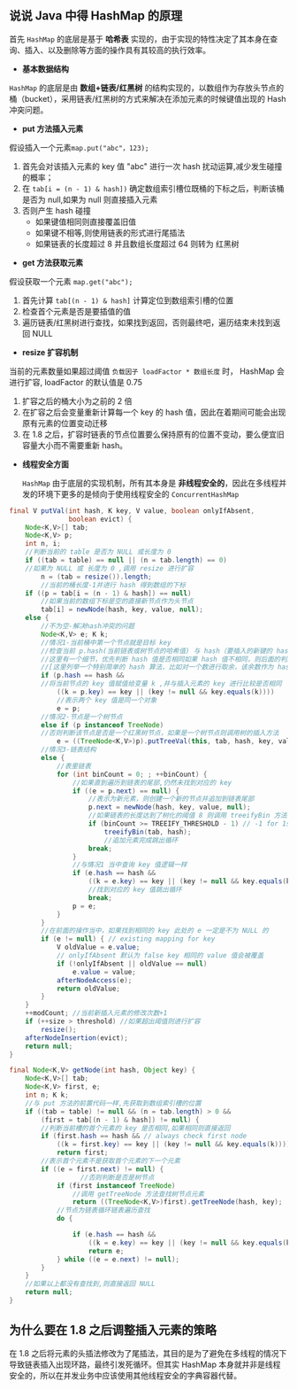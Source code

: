 ## 说说 Java 中得 HashMap 的原理

首先 `HashMap` 的底层是基于 **哈希表** 实现的，由于实现的特性决定了其本身在查询、插入、以及删除等方面的操作具有其较高的执行效率。

- **基本数据结构**

`HashMap` 的底层是由 **数组+链表/红黑树** 的结构实现的，以数组作为存放头节点的桶（bucket），采用链表/红黑树的方式来解决在添加元素的时候键值出现的 Hash 冲突问题。

- **put 方法插入元素**

假设插入一个元素`map.put("abc"，123);` 

1. 首先会对该插入元素的 key 值 "abc" 进行一次 hash 扰动运算,减少发生碰撞的概率；
2. 在 `tab[i = (n - 1) & hash])` 确定数组索引槽位既桶的下标之后，判断该桶是否为 null,如果为 null 则直接插入元素
3. 否则产生 hash 碰撞
   - 如果键值相同则直接覆盖旧值
   - 如果键不相等,则使用链表的形式进行尾插法
   - 如果链表的长度超过 8 并且数组长度超过 64 则转为 红黑树 

- **get 方法获取元素**

假设获取一个元素 `map.get("abc");` 

1. 首先计算 `tab[(n - 1) & hash]` 计算定位到数组索引槽的位置
2. 检查首个元素是否是要插值的值
3. 遍历链表/红黑树进行查找，如果找到返回，否则最终吧，遍历结束未找到返回 NULL

- **resize 扩容机制**

当前的元素数量如果超过阈值 `负载因子 loadFactor * 数组长度` 时， HashMap 会进行扩容, loadFactor 的默认值是 0.75

1. 扩容之后的桶大小为之前的 2 倍
2. 在扩容之后会变量重新计算每一个 key 的 hash 值，因此在着期间可能会出现原有元素的位置变动迁移
3. 在 1.8 之后，扩容时链表的节点位置要么保持原有的位置不变动，要么便宜旧容量大小而不需要重新 hash。

- **线程安全方面**

  `HashMap` 由于底层的实现机制，所有其本身是 **非线程安全的**，因此在多线程并发的环境下更多的是倾向于使用线程安全的 `ConcurrentHashMap`

~~~ java
final V putVal(int hash, K key, V value, boolean onlyIfAbsent,
               boolean evict) {
    Node<K,V>[] tab; 
    Node<K,V> p; 
    int n, i;
    //判断当前的 table 是否为 NULL 或长度为 0
    if ((tab = table) == null || (n = tab.length) == 0)
    //如果为 NULL 或 长度为 0 ,调用 resize 进行扩容
        n = (tab = resize()).length;
        //当前的桶长度-1并进行 hash 得到数组的下标
    if ((p = tab[i = (n - 1) & hash]) == null)
        //如果当前的数组下标是空的直接新节点作为头节点
        tab[i] = newNode(hash, key, value, null);
    else {
        //不为空-解决hash冲突的问题
        Node<K,V> e; K k;
        //情况1-当前桶中第一个节点就是目标 key
        //检查当前 p.hash(当前链表或树节点的哈希值) 与 hash（要插入的新键的 hash 值）是否相等
        //这里有一个细节，优先判断 hash 值是否相同如果 hash 值不相同，则后面的判断就没有必要继续 
        //[这里列举一个特别简单的 hash 算法，比如对一个数进行取余，该余数作为 hash 值，余数相同也就是说hash值相同，但并不一定代表着取余的两个数是相同的，但若是两个数的余数不相同，那一定表示这两个数一定不相同]
        if (p.hash == hash &&
        //将当前节点的 key 值赋值给变量 k ,并与插入元素的 key 进行比较是否相同
            ((k = p.key) == key || (key != null && key.equals(k))))
            //表示两个 key 值是同一个对象
            e = p;
        //情况2-节点是一个树节点
        else if (p instanceof TreeNode)
        //否则判断该节点是否是一个红黑树节点，如果是一个树节点则调用树的插入方法
            e = ((TreeNode<K,V>)p).putTreeVal(this, tab, hash, key, value);
        //情况3-链表结构
        else {
            //表里链表
            for (int binCount = 0; ; ++binCount) {
                //如果直到遍历到链表的尾部,仍然未找到对应的 key
                if ((e = p.next) == null) {
                    //表示为新元素，则创建一个新的节点并追加到链表尾部
                    p.next = newNode(hash, key, value, null);
                    //如果链表的长度达到了树化的阈值 8 则调用 treeifyBin 方法转为红黑树
                    if (binCount >= TREEIFY_THRESHOLD - 1) // -1 for 1st
                        treeifyBin(tab, hash);
                        //追加元素完成跳出循环
                    break;
                }
                //与情况1 当中查询 key 值逻辑一样
                if (e.hash == hash &&
                    ((k = e.key) == key || (key != null && key.equals(k))))
                    //找到对应的 key 值跳出循环
                    break;
                p = e;
            }
        }
        //在前面的操作当中，如果找到相同的 key 此处的 e 一定是不为 NULL 的
        if (e != null) { // existing mapping for key
            V oldValue = e.value;
            // onlyIfAbsent 默认为 false key 相同的 value 值会被覆盖
            if (!onlyIfAbsent || oldValue == null)
                e.value = value;
            afterNodeAccess(e);
            return oldValue;
        }
    }
    ++modCount; //当前新插入元素的修改次数+1
    if (++size > threshold) //如果超出阈值则进行扩容
        resize();
    afterNodeInsertion(evict);
    return null;
}
~~~



~~~ java
final Node<K,V> getNode(int hash, Object key) {
    Node<K,V>[] tab; 
    Node<K,V> first, e; 
    int n; K k;
    //与 put 方法的前置代码一样,先获取到数组索引槽的位置
    if ((tab = table) != null && (n = tab.length) > 0 &&
        (first = tab[(n - 1) & hash]) != null) {
        //判断当前槽的首个元素的 key 是否相同,如果相同则直接返回
        if (first.hash == hash && // always check first node
            ((k = first.key) == key || (key != null && key.equals(k))))
            return first;
        //表示首个元素不是获取首个元素的下一个元素
        if ((e = first.next) != null) {
                  //否则判断是否是树节点
            if (first instanceof TreeNode)
                //调用 getTreeNode 方法查找树节点元素
                return ((TreeNode<K,V>)first).getTreeNode(hash, key);
            //节点为链表循环链表遍历查找
            do {

                if (e.hash == hash &&
                    ((k = e.key) == key || (key != null && key.equals(k))))
                    return e;
            } while ((e = e.next) != null);
        }
    }
    //如果以上都没有查找到,则直接返回 NULL
    return null;
}
~~~

## 为什么要在 1.8 之后调整插入元素的策略

在 1.8 之后将元素的头插法修改为了尾插法，其目的是为了避免在多线程的情况下导致链表插入出现环路，最终引发死循环。但其实 HashMap 本身就并非是线程安全的，所以在并发业务中应该使用其他线程安全的字典容器代替。

